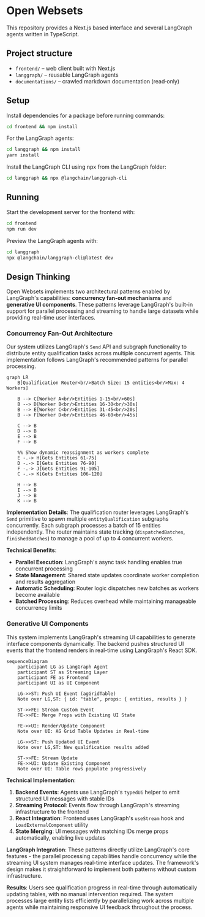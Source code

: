 # Open Websets

This repository provides a Next.js based interface and several LangGraph agents written in TypeScript.

## Project structure

- `frontend/` – web client built with Next.js
- `langgraph/` – reusable LangGraph agents
- `documentations/` – crawled markdown documentation (read‑only)

## Setup

Install dependencies for a package before running commands:

```bash
cd frontend && npm install
```

For the LangGraph agents:

```bash
cd langgraph && npm install
yarn install
```

Install the LangGraph CLI using npx from the LangGraph folder:

```bash
cd langgraph && npx @langchain/langgraph-cli
```
## Running

Start the development server for the frontend with:

```bash
cd frontend
npm run dev
```

Preview the LangGraph agents with:

```bash
cd langgraph
npx @langchain/langgraph-cli@latest dev
```

## Design Thinking

Open Websets implements two architectural patterns enabled by LangGraph's capabilities: **concurrency fan-out mechanisms** and **generative UI components**. These patterns leverage LangGraph's built-in support for parallel processing and streaming to handle large datasets while providing real-time user interfaces.

### Concurrency Fan-Out Architecture

Our system utilizes LangGraph's `Send` API and subgraph functionality to distribute entity qualification tasks across multiple concurrent agents. This implementation follows LangGraph's recommended patterns for parallel processing.

```mermaid
graph LR
    B[Qualification Router<br/>Batch Size: 15 entities<br/>Max: 4 Workers]
    
    B --> C[Worker A<br/>Entities 1-15<br/>60s]
    B --> D[Worker B<br/>Entities 16-30<br/>30s] 
    B --> E[Worker C<br/>Entities 31-45<br/>20s]
    B --> F[Worker D<br/>Entities 46-60<br/>45s]
    
    C --> B
    D --> B
    E --> B  
    F --> B
    
    %% Show dynamic reassignment as workers complete
    E -.-> H[Gets Entities 61-75]
    D -.-> I[Gets Entities 76-90] 
    F -.-> J[Gets Entities 91-105]
    C -.-> K[Gets Entities 106-120]
    
    H --> B
    I --> B
    J --> B
    K --> B
```

**Implementation Details**: The qualification router leverages LangGraph's `Send` primitive to spawn multiple `entityQualification` subgraphs concurrently. Each subgraph processes a batch of 15 entities independently. The router maintains state tracking (`dispatchedBatches`, `finishedBatches`) to manage a pool of up to 4 concurrent workers.

**Technical Benefits**:
- **Parallel Execution**: LangGraph's async task handling enables true concurrent processing
- **State Management**: Shared state updates coordinate worker completion and results aggregation  
- **Automatic Scheduling**: Router logic dispatches new batches as workers become available
- **Batched Processing**: Reduces overhead while maintaining manageable concurrency limits

### Generative UI Components

This system implements LangGraph's streaming UI capabilities to generate interface components dynamically. The backend pushes structured UI events that the frontend renders in real-time using LangGraph's React SDK.

```mermaid
sequenceDiagram
    participant LG as LangGraph Agent
    participant ST as Streaming Layer
    participant FE as Frontend
    participant UI as UI Component
    
    LG->>ST: Push UI Event (agGridTable)
    Note over LG,ST: { id: "table", props: { entities, results } }
    
    ST->>FE: Stream Custom Event
    FE->>FE: Merge Props with Existing UI State
    
    FE->>UI: Render/Update Component
    Note over UI: AG Grid Table Updates in Real-time
    
    LG->>ST: Push Updated UI Event
    Note over LG,ST: New qualification results added
    
    ST->>FE: Stream Update
    FE->>UI: Update Existing Component
    Note over UI: Table rows populate progressively
```

**Technical Implementation**:
1. **Backend Events**: Agents use LangGraph's `typedUi` helper to emit structured UI messages with stable IDs
2. **Streaming Protocol**: Events flow through LangGraph's streaming infrastructure to the frontend
3. **React Integration**: Frontend uses LangGraph's `useStream` hook and `LoadExternalComponent` utility
4. **State Merging**: UI messages with matching IDs merge props automatically, enabling live updates

**LangGraph Integration**: These patterns directly utilize LangGraph's core features - the parallel processing capabilities handle concurrency while the streaming UI system manages real-time interface updates. The framework's design makes it straightforward to implement both patterns without custom infrastructure.

**Results**: Users see qualification progress in real-time through automatically updating tables, with no manual intervention required. The system processes large entity lists efficiently by parallelizing work across multiple agents while maintaining responsive UI feedback throughout the process.

